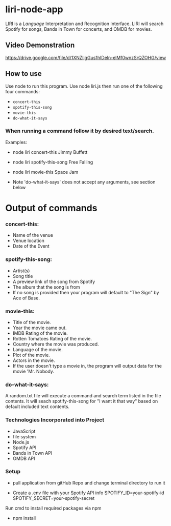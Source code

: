 # liri-node-app
LIRI is a _Language_ Interpretation and Recognition Interface. LIRI will search Spotify for songs, Bands in Town for concerts, and OMDB for movies.

## Video Demonstration
https://drive.google.com/file/d/1XNZllgGus1hIDeln-elMf0wnzSrQZOHG/view


## How to use 
Use node to run this program. Use node liri.js then run one of the following four commands:

* `concert-this`
* `spotify-this-song`
* `movie-this`
* `do-what-it-says`


### When running a command follow it by desired text/search.
Examples:
* node liri concert-this Jimmy Buffett
* node liri spotify-this-song Free Falling
* node liri movie-this Space Jam

* Note 'do-what-it-says' does not accept any arguments, see section below


# Output of commands

### concert-this:

* Name of the venue
* Venue location
* Date of the Event

### spotify-this-song:

* Artist(s)
* Song title
* A preview link of the song from Spotify
* The album that the song is from
* If no song is provided then your program will default to "The Sign" by Ace of Base.

### movie-this:

* Title of the movie.
* Year the movie came out.
* IMDB Rating of the movie.
* Rotten Tomatoes Rating of the movie.
* Country where the movie was produced.
* Language of the movie.
* Plot of the movie.
* Actors in the movie.
* If the user doesn't type a movie in, the program will output data for the movie 'Mr. Nobody.

### do-what-it-says:
A random.txt file will execute a command and search term listed in the file contents. It will seach spotify-this-song for "I want it that way" based on default included text contents.

### Technologies Incorporated into Project
* JavaScript
* file system
* Node.js
* Spotify API
* Bands in Town API
* OMDB API

### Setup

* pull application from gitHub Repo and change terminal directory to run it

* Create a .env file with your Spotify API info
SPOTIFY_ID=your-spotify-id
SPOTIFY_SECRET=your-spotify-secret

Run cmd to install required packages via npm
* npm install
